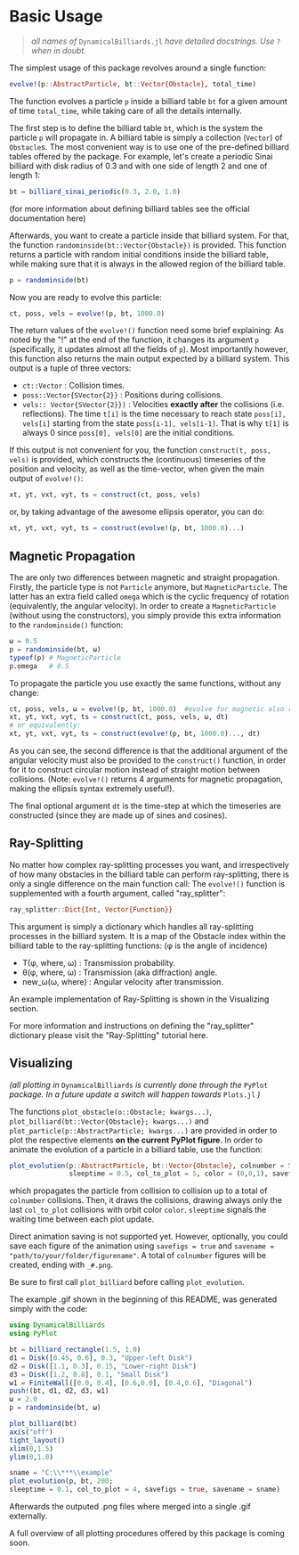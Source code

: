 # Basic Usage
> *all names of* `DynamicalBilliards.jl` *have detailed docstrings. Use* `?` *when in doubt.*
    
The simplest usage of this package revolves around a single function: 
```julia
evolve!(p::AbstractParticle, bt::Vector{Obstacle}, total_time)
```
The function evolves a particle `p` inside a billiard table `bt` for a given amount of time `total_time`, 
while taking care of all the details internally. 

The first step is to define the billiard table `bt`, which is the system the particle `p` will propagate in. 
A billiard table is simply a collection (`Vector`) of `Obstacle`s. The most convenient way is to use 
one of the pre-defined billiard tables offered by the package. For example, let's create a periodic Sinai 
billiard with disk radius of 0.3 and with one side of length 2 and one of length 1:
```julia
bt = billiard_sinai_periodic(0.3, 2.0, 1.0)                                                    
```
(for more information about defining billiard tables see the official documentation here)

Afterwards, you want to create a particle inside that billiard system. 
For that, the function `randominside(bt::Vector{Obstacle})` is provided. 
This function returns a particle with random initial conditions inside the billiard table, 
while making sure that it is always in the allowed region of the billiard table.
```julia
p = randominside(bt)
```
Now you are ready to evolve this particle:
```julia
ct, poss, vels = evolve!(p, bt, 1000.0)
```
The return values of the `evolve!()` function need some brief explaining: As noted by the "!" at the end of the function, 
it changes its argument `p` (specifically, it updates almost all the fields of `p`).
Most importantly however, this function also returns the main output expected by a billiard
system. This output is a tuple of three vectors:
* `ct::Vector` : Collision times.
* `poss::Vector{SVector{2}}` : Positions during collisions.
* `vels:: Vector{SVector{2}})` : Velocities **exactly after** the collisions (i.e. reflections).
The time `t[i]` is the time necessary to reach state `poss[i], vels[i]` starting from the
state `poss[i-1], vels[i-1]`. That is why `t[1]` is always 0 since `poss[0], vels[0]` are
the initial conditions.

If this output is not convenient for you, the function `construct(t, poss, vels)` is provided, 
which constructs the (continuous) timeseries of the position and velocity, as well as the time-vector, when given the main output of `evolve!()`:
```julia
xt, yt, vxt, vyt, ts = construct(ct, poss, vels)
```
or, by taking advantage of the awesome ellipsis operator, you can do:
```julia
xt, yt, vxt, vyt, ts = construct(evolve!(p, bt, 1000.0)...)
```

## Magnetic Propagation
The are only two differences between magnetic and straight propagation. 
Firstly, the particle type is not `Particle` anymore, but `MagneticParticle`. 
The latter has an extra field called `omega` which is the cyclic frequency of rotation 
(equivalently, the angular velocity). In order to create a `MagneticParticle` (without using the constructors), 
you simply provide this extra information to the `randominside()` function:
```julia
ω = 0.5
p = randominside(bt, ω)
typeof(p) # MagneticParticle
p.omega   # 0.5
```
To propagate the particle you use exactly the same functions, without any change:
```julia
ct, poss, vels, ω = evolve!(p, bt, 1000.0)  #evolve for magnetic also returns ω
xt, yt, vxt, vyt, ts = construct(ct, poss, vels, ω, dt)
# or equivalently: 
xt, yt, vxt, vyt, ts = construct(evolve!(p, bt, 1000.0)..., dt)
```
As you can see, the second difference is that the additional argument of the angular velocity must also be provided 
to the `construct()` function, in order for it to construct circular motion instead of straight motion between collisions. 
(Note: `evolve!()` returns 4 arguments for magnetic propagation, making the ellipsis syntax extremely useful!).

The final optional argument `dt` is the time-step at which the timeseries are constructed 
(since they are made up of sines and cosines).

## Ray-Splitting
No matter how complex ray-splitting processes you want, and irrespectively of
how many obstacles in the billiard table can perform ray-splitting, there is only
a single difference on the main function call:
The `evolve!()` function is supplemented with a fourth argument, called "ray_splitter":
```julia
ray_splitter::Dict{Int, Vector{Function}}
```
This argument is simply a dictionary which handles all ray-splitting processes in the billiard system.
It is a map of the Obstacle index within the billiard table to the
ray-splitting functions: (φ is the angle of incidence)
* T(φ, where, ω) : Transmission probability.
* θ(φ, where, ω) : Transmission (aka diffraction) angle.
* new_ω(ω, where) : Angular velocity after transmission.

An example implementation of Ray-Splitting is shown in the Visualizing section.

For more information and instructions on defining the "ray_splitter" dictionary
please visit the "Ray-Splitting" tutorial here.

## Visualizing
*(all plotting in* `DynamicalBilliards` *is currently done through the* `PyPlot` *package. In a future update a switch will happen towards* `Plots.jl` *)*

The functions `plot_obstacle(o::Obstacle; kwargs...)`, `plot_billiard(bt::Vector{Obstacle}; kwargs...)` and `plot_particle(p::AbstractParticle; kwargs...)` are provided in order to plot the respective elements **on the current PyPlot figure**. In order to animate the evolution of a particle in a billiard table, use the function:
```julia
plot_evolution(p::AbstractParticle, bt::Vector{Obstacle}, colnumber = 50;
               sleeptime = 0.5, col_to_plot = 5, color = (0,0,1), savefigs = false, savename = "")
```
which propagates the particle from collision to collision up to a total of `colnumber` collisions. Then, it draws the collisions, drawing always only the last `col_to_plot` collisions with orbit color `color`.  `sleeptime` signals the waiting time between each plot update.

Direct animation saving is not supported yet. However, optionally, you could save each figure of the animation using `savefigs = true` and `savename = "path/to/your/folder/figurename"`. A total of `colnumber` figures will be created, ending with `_#.png`.

Be sure to first call `plot_billiard` before calling `plot_evolution`.

The example .gif shown in the beginning of this README, was generated simply with the code:
```julia
using DynamicalBilliards
using PyPlot

bt = billiard_rectangle(1.5, 1.0)
d1 = Disk([0.45, 0.6], 0.3, "Upper-left Disk")
d2 = Disk([1.1, 0.3], 0.15, "Lower-right Disk")
d3 = Disk([1.2, 0.8], 0.1, "Small Disk")
w1 = FiniteWall([0.0, 0.4], [0.6,0.0], [0.4,0.6], "Diagonal")
push!(bt, d1, d2, d3, w1)
ω = 2.0
p = randominside(bt, ω)

plot_billiard(bt)
axis("off")
tight_layout()
xlim(0,1.5)
ylim(0,1.0)

sname = "C:\\***\\example"
plot_evolution(p, bt, 200;
sleeptime = 0.1, col_to_plot = 4, savefigs = true, savename = sname)
```
Afterwards the outputed .png files where merged into a single .gif externally.

A full overview of all plotting procedures offered by this package is coming soon.
